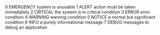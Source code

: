 0 EMERGENCY system is unusable
1 ALERT action must be taken immediately
2 CRITICAL the system is in critical condition
3 ERROR error condition
4 WARNING warning condition
5 NOTICE a normal but significant condition
6 INFO a purely informational message
7 DEBUG messages to debug an application